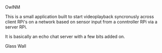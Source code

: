 OwlNM

This is a small application built to start videoplayback syncronusly across client RPi's on a network based on sensor input from a conntroller RPi via a server RPi.

It is basically an echo chat server with a few bits added on.

Glass Wall
